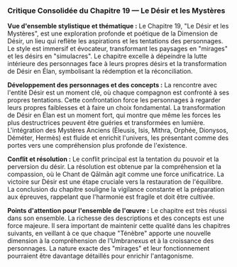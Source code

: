 ### Critique Consolidée du Chapitre 19 — Le Désir et les Mystères

**Vue d'ensemble stylistique et thématique :**
Le Chapitre 19, "Le Désir et les Mystères", est une exploration profonde et poétique de la Dimension de Désir, un lieu qui reflète les aspirations et les tentations des personnages. Le style est immersif et évocateur, transformant les paysages en "mirages" et les désirs en "simulacres". Le chapitre excelle à dépeindre la lutte intérieure des personnages face à leurs propres désirs et la transformation de Désir en Élan, symbolisant la rédemption et la réconciliation.

**Développement des personnages et des concepts :**
La rencontre avec l'entité Désir est un moment clé, où chaque compagnon est confronté à ses propres tentations. Cette confrontation force les personnages à regarder leurs propres faiblesses et à faire un choix fondamental. La transformation de Désir en Élan est un moment fort, qui montre que même les forces les plus destructrices peuvent être guéries et transformées en lumière. L'intégration des Mystères Anciens (Éleusis, Isis, Mithra, Orphée, Dionysos, Déméter, Hermès) est fluide et enrichit l'univers, les présentant comme des portes vers une compréhension plus profonde de l'existence.

**Conflit et résolution :**
Le conflit principal est la tentation du pouvoir et la perversion du désir. La résolution est obtenue par la compréhension et la compassion, où le Chant de Qālmān agit comme une force unificatrice. La victoire sur Désir est une étape cruciale vers la restauration de l'équilibre. La conclusion du chapitre souligne la vigilance constante et la préparation aux épreuves, rappelant que l'harmonie est fragile et doit être cultivée.

**Points d'attention pour l'ensemble de l'œuvre :**
Le chapitre est très réussi dans son ensemble. La richesse des descriptions et des concepts est une force majeure. Il sera important de maintenir cette qualité dans les chapitres suivants, en veillant à ce que chaque "Ténèbre" apporte une nouvelle dimension à la compréhension de l'Umbranexus et à la croissance des personnages. La nature exacte des "mirages" et leur fonctionnement pourraient être davantage détaillés pour enrichir l'antagonisme.
